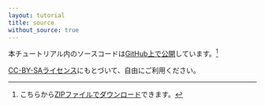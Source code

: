 ```yaml
---
layout: tutorial
title: source
without_source: true
---
```


本チュートリアル内のソースコードは[GitHub上で公開](https://github.com/tnantoka/sj-tutorial-apps)しています。[^1]

[CC-BY-SAライセンス](http://creativecommons.org/licenses/by-sa/3.0/deed.ja)にもとづいて、自由にご利用ください。

[^1]: こちらから[ZIPファイルでダウンロード](https://github.com/tnantoka/sj-tutorial-apps/archive/master.zip)できます。

